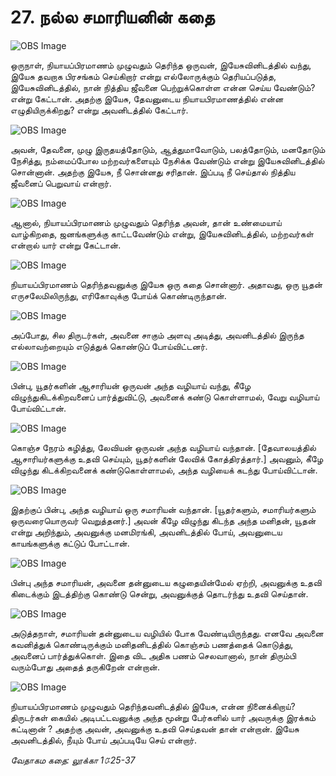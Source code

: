 # 27. நல்ல சமாரியனின் கதை

![OBS Image](https://cdn.door43.org/obs/jpg/360px/obs-en-27-01.jpg)

ஒருநாள், நியாயப்பிரமாணம் முழுவதும் தெரிந்த ஒருவன், இயேசுவினிடத்தில் வந்து, இயேசு தவறாக பிரசங்கம் செய்கிறார் என்று எல்லோருக்கும் தெரியப்படுத்த, இயேசுவினிடத்தில், நான் நித்திய ஜீவனை பெற்றுக்கொள்ள என்ன செய்ய வேண்டும்? என்று கேட்டான். அதற்கு இயேசு, தேவனுடைய நியாயபிரமாணத்தில் என்ன எழுதியிருக்கிறது? என்று அவனிடத்தில் கேட்டார். 

![OBS Image](https://cdn.door43.org/obs/jpg/360px/obs-en-27-02.jpg)

அவன், தேவனை, முழு இருதயத்தோடும், ஆத்துமாவோடும், பலத்தோடும், மனதோடும் நேசித்து, நம்மைப்போல மற்றவர்களையும் நேசிக்க வேண்டும் என்று இயேசுவினிடத்தில் சொன்னான். அதற்கு இயேசு, நீ சொன்னது சரிதான். இப்படி நீ செய்தால் நித்திய ஜீவனைப் பெறுவாய் என்றார்.

![OBS Image](https://cdn.door43.org/obs/jpg/360px/obs-en-27-03.jpg)

ஆனால், நியாயப்பிரமாணம் முழுவதும் தெரிந்த அவன், தான் உண்மையாய் வாழ்கிறதை, ஜனங்களுக்கு காட்டவேண்டும் என்று, இயேசுவினிடத்தில், மற்றவர்கள் என்றால் யார் என்று கேட்டான்.

![OBS Image](https://cdn.door43.org/obs/jpg/360px/obs-en-27-04.jpg)

நியாயப்பிரமாணம் தெரிந்தவனுக்கு இயேசு ஒரு கதை சொன்னார். அதாவது, ஒரு யூதன் எருசலேமிலிருந்து, எரிகோவுக்கு போய்க் கொண்டிருந்தான். 

![OBS Image](https://cdn.door43.org/obs/jpg/360px/obs-en-27-05.jpg)

அப்போது, சில திருடர்கள், அவனை சாகும் அளவு அடித்து, அவனிடத்தில் இருந்த எல்லாவற்றையும் எடுத்துக் கொண்டுப் போய்விட்டனர்.

![OBS Image](https://cdn.door43.org/obs/jpg/360px/obs-en-27-06.jpg)

பின்பு, யூதர்களின் ஆசாரியன் ஒருவன் அந்த வழியாய் வந்து, கீழே விழுந்துகிடக்கிறவனைப் பார்த்துவிட்டு, அவனைக் கண்டு கொள்ளாமல், வேறு வழியாய் போய்விட்டான்.

![OBS Image](https://cdn.door43.org/obs/jpg/360px/obs-en-27-07.jpg)

கொஞ்ச நேரம் கழித்து, லேவியன் ஒருவன் அந்த வழியாய் வந்தான். [தேவாலயத்தில் ஆசாரியர்களுக்கு உதவி செய்யும், யூதர்களின் லேவிக் கோத்திரத்தார்.] அவனும், கீழே விழுந்து கிடக்கிறவனைக் கண்டுகொள்ளாமல், அந்த வழியைக் கடந்து போய்விட்டான். 

![OBS Image](https://cdn.door43.org/obs/jpg/360px/obs-en-27-08.jpg)

இதற்குப் பின்பு, அந்த வழியாய் ஒரு சமாரியன் வந்தான். [யூதர்களும், சமாரியர்களும் ஒருவரையொருவர் வெறுத்தனர்.] அவன் கீழே விழுந்து கிடந்த அந்த மனிதன், யூதன் என்று அறிந்தும், அவனுக்கு மனமிரங்கி, அவனிடத்தில் போய், அவனுடைய காயங்களுக்கு கட்டுப் போட்டான்.

![OBS Image](https://cdn.door43.org/obs/jpg/360px/obs-en-27-09.jpg)

பின்பு அந்த சமாரியன், அவனை தன்னுடைய கழுதையின்மேல் ஏற்றி, அவனுக்கு உதவி கிடைக்கும் இடத்திற்கு கொண்டு சென்று, அவனுக்குத் தொடர்ந்து உதவி செய்தான்.

![OBS Image](https://cdn.door43.org/obs/jpg/360px/obs-en-27-10.jpg)

அடுத்தநாள், சமாரியன் தன்னுடைய வழியில் போக வேண்டியிருந்தது. எனவே அவனை கவனித்துக் கொண்டிருக்கும் மனிதனிடத்தில் கொஞ்சம் பணத்தைக் கொடுத்து, அவனைப் பார்த்துக்கொள். இதை விட அதிக பணம் செலவானால், நான் திரும்பி வரும்போது அதைத் தருகிறேன் என்றான்.

![OBS Image](https://cdn.door43.org/obs/jpg/360px/obs-en-27-11.jpg)

நியாயப்பிரமாணம் முழுவதும் தெரிந்தவனிடத்தில் இயேசு, என்ன நினைக்கிறாய்? திருடர்கள் கையில் அடிபட்டவனுக்கு அந்த மூன்று பேர்களில் யார் அவருக்கு இரக்கம் கட்டினான்
? அதற்கு அவன், அவனுக்கு உதவி செய்தவன் தான் என்றான். இயேசு அவனிடத்தில், நீயும் போய் அப்படியே செய் என்றார்.

_வேதாகம கதை: லூக்கா 1௦:25-37_

